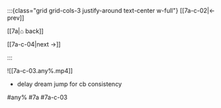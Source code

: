 :::{class="grid grid-cols-3 justify-around text-center w-full"}
[[7a-c-02|← prev]]

[[7a|⌂ back]]

[[7a-c-04|next →]]

:::

![[7a-c-03.any%.mp4]]

* delay dream jump for cb consistency

#any% #7a #7a-c-03
